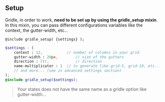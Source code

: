 Setup
------------------

Gridle, in order to work, **need to be set up by using the gridle_setup mixin**. In this mixin, you can pass different configurations variables like the context, the gutter-width, etc...


```fn
@include gridle_setup( {settings} );
```

```scss
$settings : (
	context : 12, 			// number of columns in your grid
	gutter-width : 20px,		// size of the gutters
	direction : ltr, 			// direction
	name-multiplicator : 1 	// to generate like grid-5, grid-10, etc...
	// and more... (see in advanced settings section)
);
@include gridle_setup($settings);
```

> Your states does not have the same name as a gridle option like gutter-width...